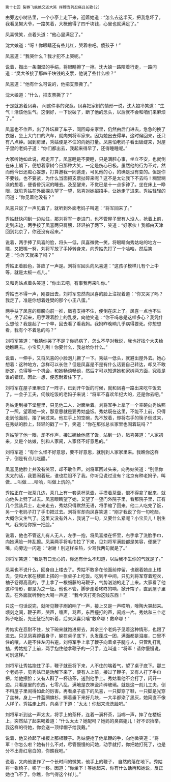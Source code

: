     第十七回 裂券飞蚨绝交还大笑 挥鞭当药忍痛且长歌(2) 

   由旁边小树丛里，一个小亭上走下来，迎着她道：“怎么去这半天，把我急坏了。我看见樊大爷，一路笑着，大概他得了四千块钱，心里也就满足了。”

   凤喜微笑，点着头道：“他心里满足了。”

   沈大娘道：“呀！你眼睛还有些儿红，哭着啦吧。傻孩子！”

   凤喜道：“我哭什么？我才犯不上哭呢。”

   说着，掏出一条潮湿的手绢，将眼睛擦了一擦。沈大娘一路陪着行走，一路问道：“樊大爷接了那四千块钱的支票，他说了些什么啦？”

   凤喜道：“他有什么可说的，他把支票撕了。”

   沈大娘道：“什么，把支票撕了？”

   于是就追着凤喜， 问这件事的究竟。凤喜把家树的情形一说，沈大娘冷笑道：“生气！活该他生气。这倒好，一下说破了，断了他的念头，以后就不会和咱们来麻烦了。”

   凤喜也不作声，出了外坛雇了车子，同回母亲家里，仍然由后门进去，急急的换了衣服，坐上大门口的汽车，就向刘将军家来。因为她出去得早，这时候回来，还只有八点钟。回到房里，秀姑便是不住的向她打量。凤喜怕老妈子看出破绽来，对屋子里的老妈子道：“你们都出去，我起来得早了，还得睡睡呢。”

   大家听她如此说，都走开了。凤喜睡是不要睡，只是满腔心事，坐立不安，也就倒在床上躺下，便想着家树今日那种大笑，一定是伤心已极。虽然他的行为不对，然而他今日还痴心妄想，打算邀我一同逃走，可见他的心，的确是没有变的。但是你不要钱，也不要紧，为什么当面把支票扯碎来呢？这不是太让我下不去吗！糊里糊涂的想着，便昏昏沉沉的睡去。及至醒来，不觉已是十一点多钟了。坐在床上一睁眼，就见秀姑在外面探头望了一望，凤喜对她招招手，让她走了进来。秀姑轻轻的问道：“你见着他没有？”

   凤喜只说了一声见着了，就听到外面老妈子叫道：“将军回来了。”

   秀姑赶快闪到一边站住，那刘将军一走进门，也不管屋子里有人没人，抢着上前，走到床边，两手按了凤喜两只肩膀，轻轻拍了两下，笑道：“好家伙！我都由天津回到北京了，你还没有起来。”

   说着，两手捧了凤喜的脸，将头一低，凤喜微微一笑，将眼睛向秀姑站的地方一瞟，又把嘴一努，刘将军放了手掉转身来，向秀姑先打了一个哈哈，然后笑道：“你昨天就来了吗？”

   秀姑正着脸色，答应了一声是。刘将军回头向凤喜道：“这孩子模样儿有个上中等，就是太板一点儿。”

   又和秀姑点着头笑道：“你出去吧，有事我再来叫你。”

   秀姑巴不得一声，刚要出去，刘将军忽然向凤喜的脸上注视着道：“你又哭了吗？我走了，准是你想着姓樊的那个小王八蛋。”

   两手扶了凤喜的肩膀向前一推，凤喜支持不住，便倒在床上了。凤喜一点也不生气，坐了起来，用手理着脸上的乱发，向他笑道：“你干吗总是这样多心？我凭什么想他？我是起了一个早，回去看了看我妈。我妈昨晚晌几乎病得要死。你想想看，我有个不着急的吗？”

   刘将军笑道：“我猜你哭了不是？你妈病了，怎么不早对我说，我也好找个大夫给她瞧瞧去。小宝贝儿咧！你要什么，我总给你什么。”

   说着，一伸手，又将凤喜的小脸泡儿撅了一下。秀姑一低头，就避出屋外去。她心想着：这种地方，怎样可以长住？但是凤喜是不是有什么话要自己转达，却又不敢断定，总得等一个机会，和她畅谈畅谈，然后才可以知道她和家树两方面，究竟是谁的错误。因此一想，便忍耐着住下了。

   刘将军在屋子里麻烦了一阵子，已到开午饭的时候，就和凤喜一路出来吃午饭去了。一会子工夫，伺候吃饭的老妈子来说：“将军不喜欢年纪大的，还是你去吧。”

   秀姑走到楼下堂屋里，只见他二人，对面坐着。刘将军手上拿了一个空碗向秀姑照了一照，望着她一笑，那意思就是要秀姑盛饭。秀姑既在这里，不能不上前，只得走到他面前，接了碗过来。他左手上的空碗，先不放着，却将右手的筷子倒过来，在秀姑的脸上，轻轻的戳了一下，笑道：“你在那张总长家里也闹着玩吗？”

   秀姑望了他一眼，却不作声，接过碗给他盛了饭，站到一边，凤喜笑道：“人家初来，又是个姑娘，别和人家闹，人家怪不好意思的。”

   刘将军道：“有什么怪不好意思，要不好意思，就别到人家家里来。我瞧你这样子，倒是有点儿吃醋。”

   凤喜见他脸上并没有笑容，却不敢作声。刘将军回过头来，向秀姑笑道：“别信你太太的话，我要闹着玩，谁也拦阻不了我。你听见说过没有？北京有种老妈子，叫做……叫做……哈哈，叫做上炕的。”

   秀姑正在一张茶几边，茶几上有一套茶杯茶壶，手摸着茶壶，恨不得拿了起来，就向他头上劈了过去。凤喜眼睛望了她，又望了一望门外院子里，看那院子里，正有几个武装兵士，走来走去，秀姑只得默然无语，将手缩了回来。他二人吃完了饭，另一个老妈子打了手巾把过去。刘将军却向凤喜笑道：“刚才我说了你一句吃醋，大概你又生气了。这里又没有外人，我说了一句，又要什么紧呢？小宝贝儿！别生气，我来给你擦一把脸。”

   说着，他也不管这儿有人无人，左手一抱，将凤喜搂在怀里，右手拿了洗脸手巾，向她满脸一阵乱擦。凤喜两手将毛巾拉了下来，见刘将军满脸都是笑容，便撅了嘴，向旁边一闪道：“谢谢！别这样亲热，少骂我两句就是了。”

   刘将军笑道：“我是有口无心的，你还有什么不知道，以后我不生你的气就是了。”

   凤喜也不说什么，回身自上楼去了。秀姑不敢多在他面前停留，也跟着她走上楼去，便和大家在楼廊上搭的一张桌子上吃饭。吃到半中间，只见刘将军穿着短衣，袖子卷得高高的，手上拿了一根细藤的马鞭子，气势汹汹的走了上来。大家看了他这种情形，都是为之一怔。他也不管，脚步走着咚咚的响，掀开帘子，直到屋子里去。在外面就听到他大喝一声道：“我今天打死你这贱东西！”

   只这一句话说完，就听见鞭子刷的响了一声，接上又是一声哎哟，嚎陶大哭起来。顷刻之间，鞭子声，哭声，嚷声，骂声，东西撞打的声，闹成一片。秀姑和三个老妈子吃饭，先还怔怔的听着，后来凤喜只嚷“救命哪！救命哪！”

   秀姑实在忍耐不住，放下碗来就跑进房去，其余三个老妈子见着这种情形，也跟了进去。只见凤喜蹲着身子，躲在桌子底下，头发蓬成一团，满面都是泪痕，口里不住的嚷，人是不住左闪右避。刘将军手上拿了鞭子向着桌子腿与人，只管乱打乱抽，秀姑抢了上前，两手抱住他拿鞭子的一只手，连叫道：“将军！请你慢慢说，可别这样。”

   刘将军让秀姑抱住了手，鞭子就垂将下来，人不住的喘着气，望了桌子底下。那三个老妈子，见秀姑已是劝解下来了，便有人上前，接过了鞭子，又有人打了手巾把，给他擦脸；又有人斟了一杯热茶，送到他手上。秀姑看他不会打了，闪开一边。只看屋里的东西，七零八乱，满地是衣袜瓷片碎玻璃。就是这一刻儿工夫，倒不料屋子里闹得如此的厉害。再看桌子底下的凤喜，一只脚穿了鞋，一只脚是光穿了丝袜，身上一件蓝绸旗衫，撕着垂下来好几块，一大半都染了黑灰，她简直不像人样子。秀姑走上前，向桌子下道：“太太！你起来洗洗脸吧。”

   刘将军听到这一声太太，将手上的茶杯，连着一满杯茶，当啷一声，摔了在楼板上，突然站了起来喝着道：“什么太太？她配吗？她妈的臭窑姐儿！好不识抬举，我这样的待她，你会送一顶绿帽子给我戴。”

   说着，他又捡起了楼板上那根鞭子。秀姑便抢了他拿鞭的手，向他微笑道：“将军！你怎么啦？她有什么不对，尽管慢慢的问她，动手就打，你把她打死了，也是分不出青红皂白的，你瞧我吧。”

   说着，又向他更作了一个长时间的微笑，他手上的鞭子， 自然的落在地下。秀姑将一张椅子，移了一移。因道：“你坐下！等她起来，你有什么话再和她说，反正她也飞不了。你瞧，你气得这个样儿。”

